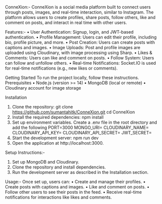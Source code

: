 ConneXion:-
ConneXion is a social media platform built to connect users through posts, images, and real-time interaction, similar to Instagram. The platform allows users to create profiles, share posts, follow others, like and comment on posts, and interact in real time with other users.

Features:-
•	User Authentication: Signup, login, and JWT-based authentication.
•	Profile Management: Users can edit their profile, including bio, profile picture, and more.
•	Post Creation: Users can create posts with captions and images.
•	Image Uploads: Post and profile images are uploaded using Cloudinary, with image processing using Sharp.
•	Likes & Comments: Users can like and comment on posts.
•	Follow System: Users can follow and unfollow others.
•	Real-time Notifications: Socket.IO is used for real-time notifications (e.g., new likes or comments).

Getting Started
To run the project locally, follow these instructions.
Prerequisites
•	Node.js (version >= 14)
•	MongoDB (local or remote)
•	Cloudinary account for image storage

Installation
1.	Clone the repository:
git clone https://github.com/sumantahitk/ConneXion.git
cd ConneXion
2.	Install the required dependencies:
npm install
3.	Set up environment variables. Create a .env file in the root directory and add the following
PORT=3000
MONGO_URI=<Your MongoDB URI>
CLOUDINARY_NAME=<Your Cloudinary Cloud Name>
CLOUDINARY_API_KEY=<Your Cloudinary API Key>
CLOUDINARY_API_SECRET=<Your Cloudinary API Secret>
JWT_SECRET=<Your JWT Secret>
4.	Start the development server: 
npm run dev
5.	Open the application at http://localhost:3000.
   
Setup Instructions:-
1.	Set up MongoDB and Cloudinary.
2.	Clone the repository and install dependencies.
3.	Run the development server as described in the Installation section.
   
Usage:-
Once set up, users can:
•	Create and manage their profiles.
•	Create posts with captions and images.
•	Like and comment on posts.
•	Follow other users to see their posts in the feed.
•	Receive real-time notifications for interactions like likes and comments.





